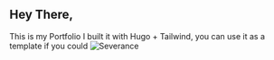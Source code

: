 ## Hey There,
This is my Portfolio I built it with Hugo + Tailwind, you can use it as a template if you could
![Severance](https://media0.giphy.com/media/v1.Y2lkPTc5MGI3NjExYWswa3puaTA1ZzRoMzZsMHBrcXpzZG95c2pmM2lycGhib2E2czBkcyZlcD12MV9pbnRlcm5hbF9naWZfYnlfaWQmY3Q9Zw/XjDZoIXRpaJjZY6VFI/giphy.gif)
